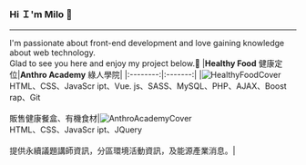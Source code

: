 ### Hi Ｉ'm Milo 👋
***
I'm passionate about front-end development and love gaining knowledge about web technology.  
Glad to see you here and enjoy my project below.🎉
|**Healthy Food**  健康定位|**Anthro Academy**   綠人學院|
|:--------:|:-------:|
|![HealthyFoodCover](https://github.com/MMMMMilo/MMMMMilo/assets/152141976/27728dcc-23f9-45d8-a513-3eb4973ae4d8)<br>HTML、CSS、JavaScr ipt、Vue. js、SASS、MySQL、PHP、AJAX、Boost rap、Git<br><br>販售健康餐盒、有機食材|![AnthroAcademyCover](https://github.com/MMMMMilo/MMMMMilo/assets/152141976/8e2d9dbb-c77e-4ea0-98b6-6efa3b720597)<br>HTML、CSS、JavaScr ipt、JQuery<br><br>提供永續議題講師資訊，分區環境活動資訊，及能源產業消息。|
